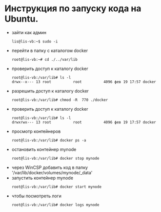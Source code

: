 # Инструкция по запуску кода на Ubuntu.

- зайти как админ
    ```
    lis@lis-vb:~$ sudo -i
    ```
- перейти в папку с каталогом docker
    ```
    root@lis-vb:~# cd ./../var/lib
    ```
- проверить доступ к каталогу docker
    ```
    root@lis-vb:/var/lib# ls -l
    drwx--x--- 13 root          root          4096 фев 19 17:57 docker
    ```
- разрешить доступ к каталогу docker
    ```
    root@lis-vb:/var/lib# chmod -R  770 ./docker
    ```
- проверить доступ к каталогу docker
    ```
    root@lis-vb:/var/lib# ls -l
    drwxrwx--- 13 root          root          4096 фев 19 17:57 docker
    ```
- просмотр контейнеров
    ```
    root@lis-vb:/var/lib# docker ps -a
    ```
- остановить контейнер mynode
    ```
    root@lis-vb:/var/lib# docker stop mynode
    ```
- через WinCSP добавить код в папку '/var/lib/docker/volumes/mynode/_data'
- запустить контейнер mynode
    ```
    root@lis-vb:/var/lib# docker start mynode
    ```
- чтобы посмотреть логи
    ```
    root@lis-vb:/var/lib# docker logs mynode
    ```